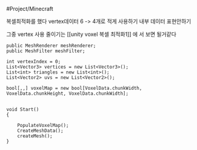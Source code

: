 #Project/Minecraft

복셀최적화를 했다
vertex데이터 6 -> 4개로 적게 사용하기
내부 데이터 표현안하기

그중 vertex 사용 줄이기는 [[unity voxel 복셀 최적화1]] 에 서 보면 될거같다

```CSharp
public MeshRenderer meshRenderer;
public MeshFilter meshFilter;

int vertexIndex = 0;
List<Vector3> vertices = new List<Vector3>();
List<int> triangles = new List<int>();
List<Vector2> uvs = new List<Vector2>();

bool[,,] voxelMap = new bool[VoxelData.chunkWidth, VoxelData.chunkHeight, VoxelData.chunkWidth];


void Start()
{

	PopulateVoxelMap();
	CreateMeshData();
	createMesh();
}
```